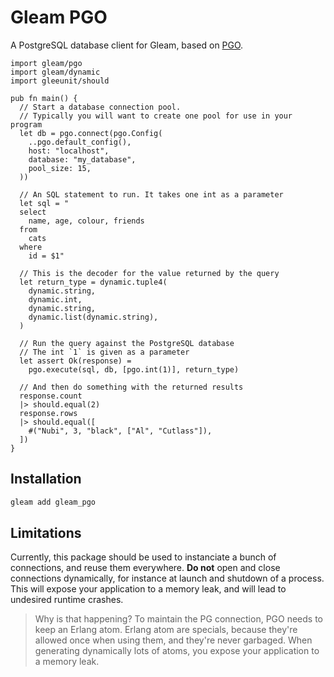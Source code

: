 # Gleam PGO

A PostgreSQL database client for Gleam, based on [PGO][erlang-pgo].

[erlang-pgo]: https://github.com/erleans/pgo

```gleam
import gleam/pgo
import gleam/dynamic
import gleeunit/should

pub fn main() {
  // Start a database connection pool.
  // Typically you will want to create one pool for use in your program
  let db = pgo.connect(pgo.Config(
    ..pgo.default_config(),
    host: "localhost",
    database: "my_database",
    pool_size: 15,
  ))

  // An SQL statement to run. It takes one int as a parameter
  let sql = "
  select
    name, age, colour, friends
  from
    cats
  where
    id = $1"

  // This is the decoder for the value returned by the query
  let return_type = dynamic.tuple4(
    dynamic.string,
    dynamic.int,
    dynamic.string,
    dynamic.list(dynamic.string),
  )

  // Run the query against the PostgreSQL database
  // The int `1` is given as a parameter
  let assert Ok(response) = 
    pgo.execute(sql, db, [pgo.int(1)], return_type)

  // And then do something with the returned results
  response.count
  |> should.equal(2)
  response.rows
  |> should.equal([
    #("Nubi", 3, "black", ["Al", "Cutlass"]),
  ])
}
```

## Installation

```sh
gleam add gleam_pgo
```

## Limitations

Currently, this package should be used to instanciate a bunch of connections,
and reuse them everywhere. __Do not__ open and close connections dynamically,
for instance at launch and shutdown of a process. This will expose your
application to a memory leak, and will lead to undesired runtime crashes.

> Why is that happening? To maintain the PG connection, PGO needs to keep an Erlang atom.
> Erlang atom are specials, because they're allowed once when using them, and
> they're never garbaged. When generating dynamically lots of atoms, you expose
> your application to a memory leak.
